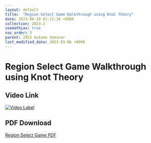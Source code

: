 ```yaml
---
layout: default
title:  "Region Select Game Walkthrough using Knot Theory"
date: 2023-09-19 01:11:34 +0900
collection: 2023-2
usemathjax: true
nav_order: 3
parent: 2023 Autumn Seminar
last_modified_date: 2023-03-06 +0900
---
```

# Region Select Game Walkthrough using Knot Theory
<!-- ## <center> Abstract </center>
Francis Guthrie claimed in 1852 the four color problem. We
proof two essential lemmas and then solve six color problem. We expand
the proof of six color problem into five, four color problem. Kempe
published this proof in 1879. However the flaw was discovered in 1890
by Heawood. Although flawed, Kempe’s idea was used as one of a basic
tool. -->
## Video Link

[![Video Label](https://img.youtube.com/vi/KhZUkZy80sI/hqdefault.jpg)](https://youtu.be/KhZUkZy80sI)

## PDF Download

<a target='_blank' href='../2023-2/2023-2_download/region.pdf'>Region Select Game PDF</a>